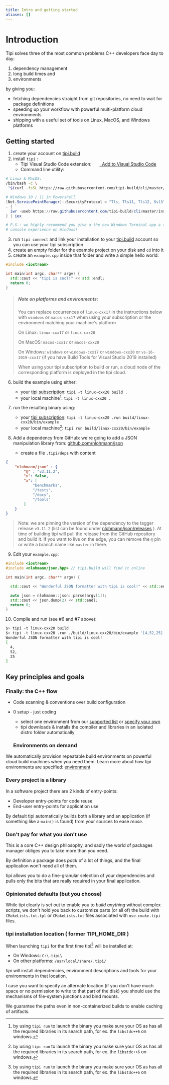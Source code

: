 ```yaml
---
title: Intro and getting started
aliases: []
---
```


# Introduction

Tipi solves three of the most common problems C++ developers face day to day:

1. dependency management
2. long build times and
3. environments

by giving you:

- fetching dependencies straight from git repositories, no need to wait for package definitions
- speeding up your workflow with powerful multi-platform cloud environments
- shipping with a useful set of tools on Linux, MacOS, and Windows platforms


## Getting started

1. create your account on [tipi.build](https://tipi.build/)
2. install `tipi` :
    - Tipi Visual Studio Code extension: &nbsp; [<img src="~/assets/vscode.png" style="height: 1em; vertical-align: middle;">&nbsp; Add to Visual Studio Code](https://marketplace.visualstudio.com/items?itemName=tipi.tipi-build)
    - Command line utility:

```bash
# Linux & MacOS:
/bin/bash -c \
 "$(curl -fsSL https://raw.githubusercontent.com/tipi-build/cli/master/install/install_for_macos_linux.sh)"
```

```powershell
# Windows 10 / 11 in Powershell
[Net.ServicePointManager]::SecurityProtocol = "Tls, Tls11, Tls12, Ssl3"
. { `
  iwr -useb https://raw.githubusercontent.com/tipi-build/cli/master/install/install_for_windows.ps1 `
} | iex

# P.S.: we highly recommend you give a the new Windows Terminal app a try. It truly augments your 
# console experience on Windows!
```

3. run `tipi connect` and link your installation to your [tipi.build](https://tipi.build/) account so you can use your tipi subscription
4. create an empty folder for the example project on your disk and `cd` into it
5. create an `example.cpp` inside that folder and write a simple hello world:

```cpp
#include <iostream>

int main(int argc, char** argv) {
  std::cout << "tipi is cool!" << std::endl;
  return 0;
}
```

> ##### Note on platforms and environments:
>
> You can replace occurrences of `linux-cxx17` in the instructions below with `windows` or `macos-cxx17` when using your subscription
> or the environment matching your machine's platform
>
> On Linux: `linux-cxx17` or `linux-cxx20`
>
> On MacOS: `macos-cxx17` or `macos-cxx20`
>
> On Windows: `windows` or `windows-cxx17` or `windows-cxx20` or `vs-16-2019-cxx17` (if you have Build Tools for Visual Studio 2019 installed)
>
>
> When using your tipi subscription to build or run, a cloud node of the corresponding platform is deployed in the tipi cloud.

6. build the example using either:
    - your [tipi subscription](https://tipi.build/dashboard/subscription): `tipi -t linux-cxx20 build . `
    - your local machine[^1]: `tipi -t linux-cxx20 . `

7. run the resulting binary using:
    - your [tipi subscription](https://tipi.build/dashboard/subscription): `tipi -t linux-cxx20 .run build/linux-cxx20/bin/example`
    - your local machine[^1]: `tipi run build/linux-cxx20/bin/example`

8. Add a dependency from GitHub: we're going to add a JSON manipulation library from: [github.com/nlohmann/json](https://github.com/nlohmann/json)
    - create a file `.tipi/deps` with content

```json
{
	"nlohmann/json" : {
		"@" : "v3.11.2",
		"u": false,
		"x": [
			"benchmarks",
			"/tests",
			"/docs",
			"/tools"
		]
	}
}

```
  
> Note: we are pinning the version of the dependency to the tagger release `v3.11.2` (list can be found under 
> [nlohmann/json/releases](https://github.com/nlohmann/json/releases) ). At time of building tipi will
> pull the release from the GitHub repository and build it. If you want to live on the edge, you can remove
> the `@` pin or write a branch name like `master` in there.

9. Edit your `example.cpp`:

```cpp
#include <iostream>
#include <nlohmann/json.hpp> // tipi.build will find it online

int main(int argc, char** argv) {

  std::cout << "Wonderful JSON formatter with tipi is cool!" << std::endl;

  auto json = nlohmann::json::parse(argv[1]);
  std::cout << json.dump(2) << std::endl;
  return 0;
}
```

10. Compile and run (see #6 and #7 above):

```bash
$> tipi -t linux-cxx20 build .
$> tipi -t linux-cxx20 .run ./build/linux-cxx20/bin/example '[4,52,25]'
Wonderful JSON formatter with tipi is cool!
[
  4,
  52,
  25
]
```



## Key principles and goals

### Finally: the C++ flow

- Code scanning & conventions over build configuration
- 0 setup - just coding
    - select one environment from our [supported list](https://github.com/tipi-build/environments) or [specify your own](https://tipi.build/documentation/01-environments#customizing-environments)
    - tipi downloads & installs the compiler and libraries in an isolated distro folder automatically


    ### Environments on demand

We automatically provision repeatable build environments on powerful cloud build machines when you need them.
Learn more about how tipi environments are specified: [environment](/documentation/01-environments)


### Every project is a library

In a software project there are 2 kinds of entry-points:

- Developer entry-points for code reuse
- End-user entry-points for application use

By default tipi automatically builds both a library and an application (if something like a `main()` is found) from your sources to ease *reuse*.


### Don't pay for what you don't use

This is a core C++ design philosophy, and sadly the world of packages manager obliges you to take more than you need.

By definition a package does _pack_ of a lot of things, and the final application won't need all of them.

tipi allows you to do a fine-granular selection of your dependencies and pulls only the bits that are really required in your final application.

### Opinionated defaults (but you choose)

While tipi clearly is set out to enable you to *build anything* without complex scripts, we don't hold you back to customize parts (or all of) the build with `CMakeLists.txt.tpl` or `CMakeLists.txt` files associated with `use-cmake.tipi` files.



### tipi installation location ( former TIPI_HOME_DIR )

When launching `tipi` for the first time tipi[^1] will be installed at: 

  - On Windows: `C:\.tipi\`
  - On other platforms: `/usr/local/share/.tipi/`

_tipi_ will install dependencies, environment descriptions and tools for your environments in that location.

I case you want to specify an alternate location (if you don't have much space or no permission to write to that part of the disk) 
you should use the mechanisms of file-system junctions and bind mounts.

We guarantee the paths even in non-containerized builds to enable caching of artifacts. 

[^1]: by using `tipi run` to launch the binary you make sure your OS as has all the required libraries in its search path, for ex. the `libstdc++6` on windows.
